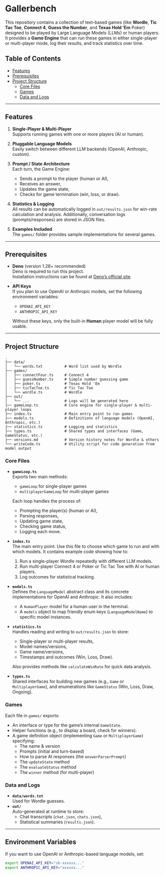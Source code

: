 # Gallerbench

This repository contains a collection of text-based games (like **Wordle**, **Tic Tac Toe**, **Connect 4**, **Guess the Number**, and **Texas Hold ’Em** Poker) designed to be played by Large Language Models (LLMs) or human players. It provides a **Game Engine** that can run these games in either single-player or multi-player mode, log their results, and track statistics over time.

## Table of Contents

- [Features](#features)
- [Prerequisites](#prerequisites)
- [Project Structure](#project-structure)
  - [Core Files](#core-files)
  - [Games](#games)
  - [Data and Logs](#data-and-logs)


---

## Features

1. **Single-Player & Multi-Player**  
   Supports running games with one or more players (AI or human).

2. **Pluggable Language Models**  
   Easily switch between different LLM backends (OpenAI, Anthropic, custom).

3. **Prompt / State Architecture**  
   Each turn, the Game Engine:
   - Sends a prompt to the player (human or AI),
   - Receives an answer,
   - Updates the game state,
   - Checks for game termination (win, loss, or draw).

4. **Statistics & Logging**  
   All results can be automatically logged in `out/results.json` for win-rate calculation and analysis. Additionally, conversation logs (prompts/responses) are stored in JSON files.

5. **Examples Included**  
   The `games/` folder provides sample implementations for several games.

---

## Prerequisites

- **Deno** (version 1.28+ recommended)  
  Deno is required to run this project.  
  Installation instructions can be found at [Deno’s official site](https://deno.land/).

- **API Keys**  
  If you plan to use OpenAI or Anthropic models, set the following environment variables:
  - `OPENAI_API_KEY`
  - `ANTHROPIC_API_KEY`

  Without these keys, only the built-in **Human** player model will be fully usable.

---

## Project Structure
```
.
├── data/
│   └── words.txt          # Word list used by Wordle
├── games/
│   ├── connectFour.ts     # Connect 4
│   ├── guessNumber.ts     # Simple number guessing game
│   ├── poker.ts           # Texas Hold 'Em
│   ├── ticTacToe.ts       # Tic Tac Toe
│   └── wordle.ts          # Wordle
├── out/
│   └── ...                # Logs will be generated here
├── gameLoop.ts            # Core engine for single-player & multi-player loops
├── index.ts               # Main entry point to run games
├── models.ts              # Definitions of language models (OpenAI, Anthropic, etc.)
├── statistics.ts          # Logging and statistics
├── types.ts               # Shared types and interfaces (Game, GameStatus, etc.)
├── versions.md            # Version history notes for Wordle & others
└── writeCode.ts           # Utility script for code generation from model output
```

### Core Files

- **`gameLoop.ts`**  
  Exports two main methods:
  - `gameLoop` for single-player games
  - `multiplayerGameLoop` for multi-player games  

  Each loop handles the process of:
  - Prompting the player(s) (human or AI),
  - Parsing responses,
  - Updating game state,
  - Checking game status,
  - Logging each move.

- **`index.ts`**  
  The main entry point. Use this file to choose which game to run and with which models. It contains example code showing how to:
  1. Run a single-player Wordle repeatedly with different LLM models.
  2. Run multi-player Connect 4 or Poker or Tic Tac Toe with AI or human players.
  3. Log outcomes for statistical tracking.

- **`models.ts`**  
  Defines the `LanguageModel` abstract class and its concrete implementations for OpenAI and Anthropic. It also includes:
  - A `HumanPlayer` model for a human user in the terminal.
  - A `models` object to map friendly enum keys (`LanguageModelName`) to specific model instances.

- **`statistics.ts`**  
  Handles reading and writing to `out/results.json` to store:
  - Single-player or multi-player results,
  - Model names/versions,
  - Game name/versions,
  - Timestamps and outcomes (Win, Loss, Draw).  

  Also provides methods like `calculateWinRate` for quick data analysis.

- **`types.ts`**  
  Shared interfaces for building new games (e.g., `Game` or `MultiplayerGame`), and enumerations like `GameStatus` (Win, Loss, Draw, Ongoing).

### Games

Each file in `games/` exports:
- An interface or type for the game’s internal `GameState`.
- Helper functions (e.g., to display a board, check for winners).
- A game definition object (implementing `Game` or `MultiplayerGame`) specifying:
  - The name & version
  - Prompts (initial and turn-based)
  - How to parse AI responses (the `answerParserPrompt`)
  - The `updateState` method
  - The `evaluateStatus` method
  - The `winner` method (for multi-player)

### Data and Logs

- **`data/words.txt`**  
  Used for Wordle guesses.
- **`out/`**  
  Auto-generated at runtime to store:
  - Chat transcripts (`chat.json`, `chats.json`),
  - Statistical summaries (`results.json`).

---

## Environment Variables

If you want to use OpenAI or Anthropic-based language models, set:

```bash
export OPENAI_API_KEY="sk-xxxxxx..."
export ANTHROPIC_API_KEY="xxxxxx..."
```
